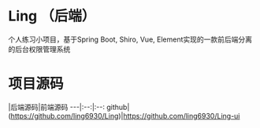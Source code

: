 # Ling （后端）
个人练习小项目，基于Spring Boot, Shiro, Vue, Element实现的一款前后端分离的后台权限管理系统

# 项目源码

|后端源码|前端源码
---|:--:|:--:
github|(https://github.com/ling6930/Ling)|https://github.com/ling6930/Ling-ui

